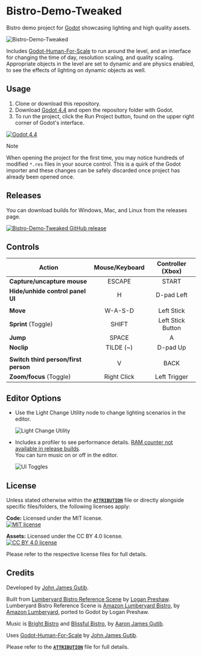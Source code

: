 # Bistro-Demo-Tweaked

Bistro demo project for [Godot](https://github.com/godotengine/godot) showcasing lighting and high quality assets.

![Bistro-Demo-Tweaked](https://github.com/user-attachments/assets/4661ad1d-b9a3-406d-ad69-18c267251f66)

Includes [Godot-Human-For-Scale](https://github.com/Jamsers/Godot-Human-For-Scale) to run around the level, and an interface for changing the time of day, resolution scaling, and quality scaling. Appropriate objects in the level are set to dynamic and are physics enabled, to see the effects of lighting on dynamic objects as well.

## Usage

1. Clone or download this repository.
1. Download [Godot 4.4](https://godotengine.org/releases/4.4/) and open the repository folder with Godot.
1. To run the project, click the Run Project button, found on the upper right corner of Godot's interface.

[![Godot 4.4](https://img.shields.io/badge/Godot-4.4-478cbf?style=for-the-badge&logo=godot-engine&logoColor=white)](https://godotengine.org/releases/4.4/)

> [!NOTE]  
> When opening the project for the first time, you may notice hundreds of modified `*.res` files in your source control. This is a quirk of the Godot importer and these changes can be safely discarded once project has already been opened once.

## Releases

You can download builds for Windows, Mac, and Linux from the releases page.

[![Bistro-Demo-Tweaked GitHub release](https://img.shields.io/github/v/release/Jamsers/Bistro-Demo-Tweaked?style=for-the-badge)](https://github.com/Jamsers/Bistro-Demo-Tweaked/releases/latest)

## Controls

| Action | Mouse/Keyboard |  Controller (Xbox) |
| - | :-: | :-: |
| **Capture/uncapture mouse** | ESCAPE | START |
| **Hide/unhide control panel UI** | H | D-pad Left |
|  |  |  |
| **Move** | W-A-S-D | Left Stick |
| **Sprint** (Toggle) | SHIFT | Left Stick Button |
| **Jump** | SPACE | A |
| **Noclip** | TILDE (~) | D-pad Up |
|  |  |  |
| **Switch third person/first person** | V | BACK |
| **Zoom/focus** (Toggle) | Right Click | Left Trigger |

## Editor Options

* Use the Light Change Utility node to change lighting scenarios in the editor.  

    ![Light Change Utility](https://github.com/Jamsers/Bistro-Demo-Tweaked/assets/39361911/09c0a406-e942-467e-8ecc-fb2eafc55f4e)
  
* Includes a profiler to see performance details. [RAM counter not available in release builds](https://docs.godotengine.org/en/stable/classes/class_performance.html#enumerations).  
    You can turn music on or off in the editor.  

    ![UI Toggles](https://github.com/Jamsers/Bistro-Demo-Tweaked/assets/39361911/6d39b553-558b-4a63-8551-5e76681a9e90)

## License

Unless stated otherwise within the [**`ATTRIBUTION`**](ATTRIBUTION) file or directly alongside specific files/folders, the following licenses apply:

**Code:** Licensed under the MIT license.  
[![MIT license](https://img.shields.io/badge/License-MIT-yellow.svg?style=for-the-badge)](LICENSE-CODE)

**Assets:** Licensed under the CC BY 4.0 license.  
[![CC BY 4.0 license](https://img.shields.io/badge/License-CC_BY_4.0-lightgrey.svg?style=for-the-badge)](LICENSE-ASSETS)

Please refer to the respective license files for full details.

## Credits

Developed by [John James Gutib](https://github.com/Jamsers).

Built from [Lumberyard Bistro Reference Scene](https://github.com/godotengine/godot/issues/74965) by [Logan Preshaw](https://github.com/WickedInsignia).  
Lumberyard Bistro Reference Scene is [Amazon Lumberyard Bistro](https://developer.nvidia.com/orca/amazon-lumberyard-bistro), by [Amazon Lumberyard](https://aws.amazon.com/lumberyard/), ported to Godot by Logan Preshaw.  

Music is [Bright Bistro](https://www.youtube.com/watch?v=W8CFKvLtBaI) and [Blissful Bistro](https://www.youtube.com/watch?v=N8L46km_EOg), by [Aaron James Gutib](https://www.youtube.com/@Anuron01/).  

Uses [Godot-Human-For-Scale](https://github.com/Jamsers/Godot-Human-For-Scale) by [John James Gutib](https://github.com/Jamsers).

Please refer to the [**`ATTRIBUTION`**](ATTRIBUTION) file for full details.
